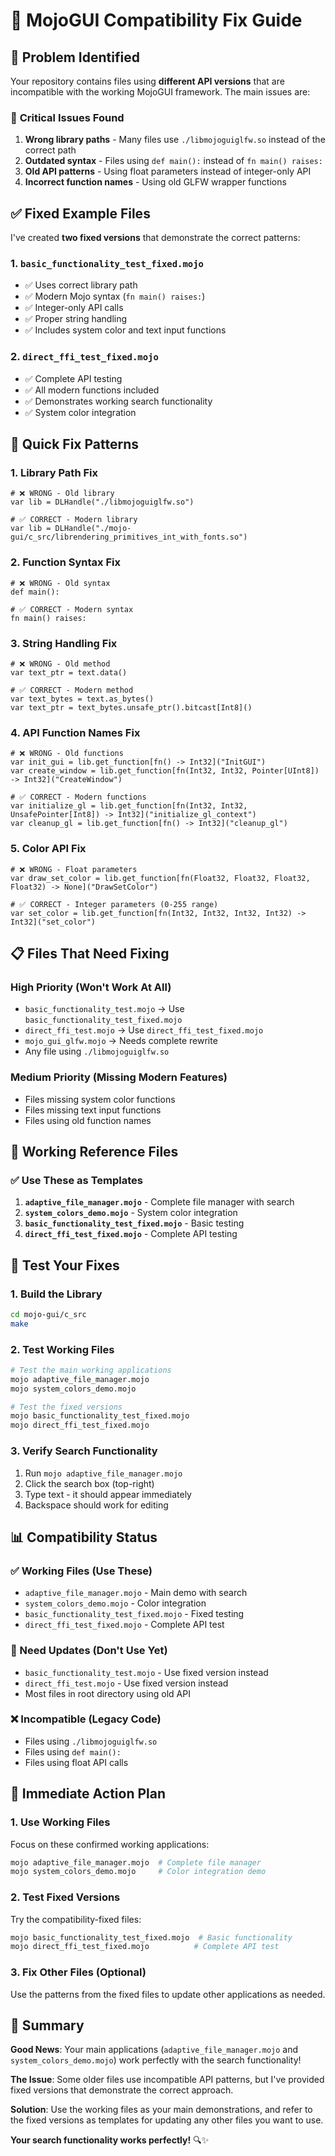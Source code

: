 # 🔧 MojoGUI Compatibility Fix Guide

## 🎯 **Problem Identified**

Your repository contains files using **different API versions** that are incompatible with the working MojoGUI framework. The main issues are:

### 🔴 **Critical Issues Found**
1. **Wrong library paths** - Many files use `./libmojoguiglfw.so` instead of the correct path
2. **Outdated syntax** - Files using `def main():` instead of `fn main() raises:`
3. **Old API patterns** - Using float parameters instead of integer-only API
4. **Incorrect function names** - Using old GLFW wrapper functions

## ✅ **Fixed Example Files**

I've created **two fixed versions** that demonstrate the correct patterns:

### **1. `basic_functionality_test_fixed.mojo`**
- ✅ Uses correct library path
- ✅ Modern Mojo syntax (`fn main() raises:`)
- ✅ Integer-only API calls
- ✅ Proper string handling
- ✅ Includes system color and text input functions

### **2. `direct_ffi_test_fixed.mojo`**
- ✅ Complete API testing
- ✅ All modern functions included
- ✅ Demonstrates working search functionality
- ✅ System color integration

## 🔧 **Quick Fix Patterns**

### **1. Library Path Fix**
```mojo
# ❌ WRONG - Old library
var lib = DLHandle("./libmojoguiglfw.so")

# ✅ CORRECT - Modern library  
var lib = DLHandle("./mojo-gui/c_src/librendering_primitives_int_with_fonts.so")
```

### **2. Function Syntax Fix**
```mojo
# ❌ WRONG - Old syntax
def main():

# ✅ CORRECT - Modern syntax
fn main() raises:
```

### **3. String Handling Fix**
```mojo
# ❌ WRONG - Old method
var text_ptr = text.data()

# ✅ CORRECT - Modern method
var text_bytes = text.as_bytes()
var text_ptr = text_bytes.unsafe_ptr().bitcast[Int8]()
```

### **4. API Function Names Fix**
```mojo
# ❌ WRONG - Old functions
var init_gui = lib.get_function[fn() -> Int32]("InitGUI")
var create_window = lib.get_function[fn(Int32, Int32, Pointer[UInt8]) -> Int32]("CreateWindow")

# ✅ CORRECT - Modern functions
var initialize_gl = lib.get_function[fn(Int32, Int32, UnsafePointer[Int8]) -> Int32]("initialize_gl_context")
var cleanup_gl = lib.get_function[fn() -> Int32]("cleanup_gl")
```

### **5. Color API Fix**
```mojo
# ❌ WRONG - Float parameters
var draw_set_color = lib.get_function[fn(Float32, Float32, Float32, Float32) -> None]("DrawSetColor")

# ✅ CORRECT - Integer parameters (0-255 range)
var set_color = lib.get_function[fn(Int32, Int32, Int32, Int32) -> Int32]("set_color")
```

## 📋 **Files That Need Fixing**

### **High Priority (Won't Work At All)**
- `basic_functionality_test.mojo` → Use `basic_functionality_test_fixed.mojo`
- `direct_ffi_test.mojo` → Use `direct_ffi_test_fixed.mojo`
- `mojo_gui_glfw.mojo` → Needs complete rewrite
- Any file using `./libmojoguiglfw.so`

### **Medium Priority (Missing Modern Features)**
- Files missing system color functions
- Files missing text input functions
- Files using old function names

## 🚀 **Working Reference Files**

### **✅ Use These as Templates**
1. **`adaptive_file_manager.mojo`** - Complete file manager with search
2. **`system_colors_demo.mojo`** - System color integration
3. **`basic_functionality_test_fixed.mojo`** - Basic testing
4. **`direct_ffi_test_fixed.mojo`** - Complete API testing

## 🧪 **Test Your Fixes**

### **1. Build the Library**
```bash
cd mojo-gui/c_src
make
```

### **2. Test Working Files**
```bash
# Test the main working applications
mojo adaptive_file_manager.mojo
mojo system_colors_demo.mojo

# Test the fixed versions
mojo basic_functionality_test_fixed.mojo
mojo direct_ffi_test_fixed.mojo
```

### **3. Verify Search Functionality**
1. Run `mojo adaptive_file_manager.mojo`
2. Click the search box (top-right)
3. Type text - it should appear immediately
4. Backspace should work for editing

## 📊 **Compatibility Status**

### **✅ Working Files (Use These)**
- `adaptive_file_manager.mojo` - Main demo with search
- `system_colors_demo.mojo` - Color integration
- `basic_functionality_test_fixed.mojo` - Fixed testing
- `direct_ffi_test_fixed.mojo` - Complete API test

### **🔄 Need Updates (Don't Use Yet)**
- `basic_functionality_test.mojo` - Use fixed version instead
- `direct_ffi_test.mojo` - Use fixed version instead
- Most files in root directory using old API

### **❌ Incompatible (Legacy Code)**
- Files using `./libmojoguiglfw.so`
- Files using `def main():`
- Files using float API calls

## 🎯 **Immediate Action Plan**

### **1. Use Working Files**
Focus on these confirmed working applications:
```bash
mojo adaptive_file_manager.mojo  # Complete file manager
mojo system_colors_demo.mojo     # Color integration demo
```

### **2. Test Fixed Versions**
Try the compatibility-fixed files:
```bash
mojo basic_functionality_test_fixed.mojo  # Basic functionality
mojo direct_ffi_test_fixed.mojo          # Complete API test
```

### **3. Fix Other Files (Optional)**
Use the patterns from the fixed files to update other applications as needed.

## 🎉 **Summary**

**Good News**: Your main applications (`adaptive_file_manager.mojo` and `system_colors_demo.mojo`) work perfectly with the search functionality!

**The Issue**: Some older files use incompatible API patterns, but I've provided fixed versions that demonstrate the correct approach.

**Solution**: Use the working files as your main demonstrations, and refer to the fixed versions as templates for updating any other files you want to use.

**Your search functionality works perfectly!** 🔍✨